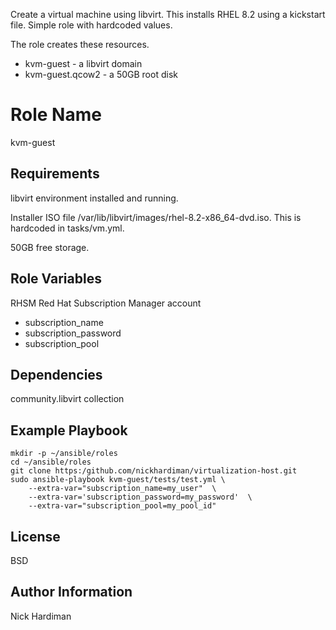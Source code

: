 Create a virtual machine using libvirt. 
This installs RHEL 8.2 using a kickstart file. 
Simple role with hardcoded values. 

The role creates these resources.

* kvm-guest - a libvirt domain
* kvm-guest.qcow2 - a 50GB root disk


Role Name
=========

kvm-guest

Requirements
------------

libvirt environment installed and running. 

Installer ISO file /var/lib/libvirt/images/rhel-8.2-x86_64-dvd.iso. This is hardcoded in tasks/vm.yml. 

50GB free storage. 


Role Variables
--------------

RHSM Red Hat Subscription Manager account

* subscription_name
* subscription_password
* subscription_pool

Dependencies
------------

community.libvirt collection

Example Playbook
----------------

```
mkdir -p ~/ansible/roles
cd ~/ansible/roles
git clone https:/github.com/nickhardiman/virtualization-host.git
sudo ansible-playbook kvm-guest/tests/test.yml \
	--extra-var="subscription_name=my_user"  \
	--extra-var='subscription_password=my_password'  \
	--extra-var="subscription_pool=my_pool_id"
```

License
-------

BSD

Author Information
------------------

Nick Hardiman


